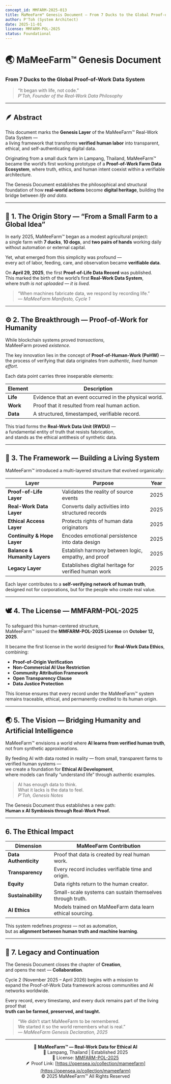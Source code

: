 ```yaml
---
concept_id: MMFARM-2025-013
title: MaMeeFarm™ Genesis Document — From 7 Ducks to the Global Proof-of-Work Data System
author: P'Toh (System Architect)
date: 2025-11-01
license: MMFARM-POL-2025
status: Foundational
---
```


# 🌏 MaMeeFarm™ Genesis Document  
### From 7 Ducks to the Global Proof-of-Work Data System  

> “It began with life, not code.”  
>  *P'Toh, Founder of the Real-Work Data Philosophy*

---

## 🪶 Abstract  

This document marks the **Genesis Layer** of the MaMeeFarm™ Real-Work Data System —  
a living framework that transforms **verified human labor** into transparent, ethical, and self-authenticating digital data.  

Originating from a small duck farm in Lampang, Thailand, MaMeeFarm™ became the world’s first working prototype of a **Proof-of-Work Farm Data Ecosystem**, where truth, ethics, and human intent coexist within a verifiable architecture.  

The Genesis Document establishes the philosophical and structural foundation of how **real-world actions** become **digital heritage**, building the bridge between *life and data*.  

---

## 🌱 1. The Origin Story — “From a Small Farm to a Global Idea”  

In early 2025, MaMeeFarm™ began as a modest agricultural project:  
a single farm with **7 ducks**, **10 dogs**, and **two pairs of hands** working daily without automation or external capital.  

Yet, what emerged from this simplicity was profound —  
every act of labor, feeding, care, and observation became **verifiable data**.  

On **April 29, 2025**, the first **Proof-of-Life Data Record** was published.  
This marked the birth of the world’s first **Real-Work Data System**,  
where *truth is not uploaded — it is lived.*  

> “When machines fabricate data, we respond by recording life.”  
> — *MaMeeFarm Manifesto, Cycle 1*

---

## ⚙️ 2. The Breakthrough — Proof-of-Work for Humanity  

While blockchain systems proved *transactions*,  
MaMeeFarm proved *existence*.  

The key innovation lies in the concept of **Proof-of-Human-Work (PoHW)** —  
the process of verifying that data originates from *authentic, lived human effort*.  

Each data point carries three inseparable elements:

| Element | Description |
|----------|--------------|
| **Life** | Evidence that an event occurred in the physical world. |
| **Work** | Proof that it resulted from real human action. |
| **Data** | A structured, timestamped, verifiable record. |

This triad forms the **Real-Work Data Unit (RWDU)** —  
a fundamental entity of truth that resists fabrication,  
and stands as the ethical antithesis of synthetic data.

---

## 🧩 3. The Framework — Building a Living System  

MaMeeFarm™ introduced a multi-layered structure that evolved organically:  

| Layer | Purpose | Year |
|--------|----------|------|
| **Proof-of-Life Layer** | Validates the reality of source events | 2025 |
| **Real-Work Data Layer** | Converts daily activities into structured records | 2025 |
| **Ethical Access Layer** | Protects rights of human data originators | 2025 |
| **Continuity & Hope Layer** | Encodes emotional persistence into data design | 2025 |
| **Balance & Humanity Layers** | Establish harmony between logic, empathy, and proof | 2025 |
| **Legacy Layer** | Establishes digital heritage for verified human work | 2025 |

Each layer contributes to a **self-verifying network of human truth**,  
designed not for corporations, but for the people who create real value.

---

## 🕊️ 4. The License — MMFARM-POL-2025  

To safeguard this human-centered structure,  
MaMeeFarm™ issued the **MMFARM-POL-2025 License** on **October 12, 2025**.  

It became the first license in the world designed for **Real-Work Data Ethics**, combining:

- **Proof-of-Origin Verification**  
- **Non-Commercial AI Use Restriction**  
- **Community Attribution Framework**  
- **Open Transparency Clause**  
- **Data Justice Protection**

This license ensures that every record under the MaMeeFarm™ system  
remains traceable, ethical, and permanently credited to its human origin.

---

## 🌏 5. The Vision — Bridging Humanity and Artificial Intelligence  

MaMeeFarm™ envisions a world where **AI learns from verified human truth**,  
not from synthetic approximations.  

By feeding AI with data rooted in reality — from small, transparent farms to verified human systems —  
we create a foundation for **Ethical AI Development**,  
where models can finally “understand life” through authentic examples.

> AI has enough data to think.  
> What it lacks is the data to feel.  
>  *P'Toh, Genesis Notes*

The Genesis Document thus establishes a new path:  
**Human x AI Symbiosis through Real-Work Proof.**

---

##  6. The Ethical Impact  

| Dimension | MaMeeFarm Contribution |
|------------|------------------------|
| **Data Authenticity** | Proof that data is created by real human work. |
| **Transparency** | Every record includes verifiable time and origin. |
| **Equity** | Data rights return to the human creator. |
| **Sustainability** | Small-scale systems can sustain themselves through truth. |
| **AI Ethics** | Models trained on MaMeeFarm data learn ethical sourcing. |

This system redefines *progress* — not as automation,  
but as **alignment between human truth and machine learning**.

---

## 📜 7. Legacy and Continuation  

The Genesis Document closes the chapter of **Creation**,  
and opens the next — **Collaboration**.  

Cycle 2 (November 2025 – April 2026) begins with a mission to  
expand the Proof-of-Work Data framework across communities and AI networks worldwide.  

Every record, every timestamp, and every duck remains part of the living proof that  
**truth can be farmed, preserved, and taught.**

> “We didn’t start MaMeeFarm to be remembered.  
> We started it so the world remembers what is real.”  
> — *MaMeeFarm Genesis Declaration, 2025*

---

<div align="center">

🌾 **MaMeeFarm™ — Real-Work Data for Ethical AI**  
📍 Lampang, Thailand | Established 2025  
🔗 License: [MMFARM-POL-2025](../LICENSE.md)  
🪶 Proof Link: [https://opensea.io/collection/mameefarm](https://opensea.io/collection/mameefarm)  
© 2025 MaMeeFarm™ All Rights Reserved  

</div>
